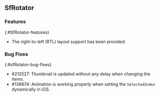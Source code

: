 ## SfRotator

### Features
{:#SfRotator-features}

*  The right-to-left (RTL) layout support has been provided.

### Bug Fixes
{:#sfRotator-bug-fixes}

* \#212527: Thumbnail is updated without any delay when changing the items.
* \#138874: Animation is working properly when setting the `SelectedIndex` dynamically in iOS.